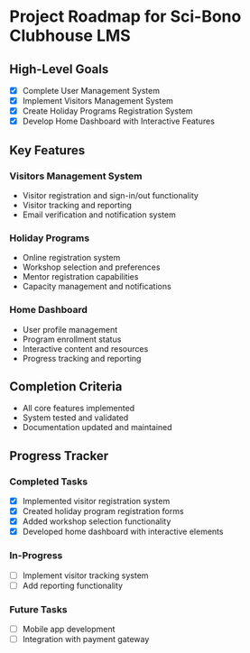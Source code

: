 # Project Roadmap for Sci-Bono Clubhouse LMS

## High-Level Goals
- [x] Complete User Management System
- [x] Implement Visitors Management System
- [x] Create Holiday Programs Registration System
- [x] Develop Home Dashboard with Interactive Features

## Key Features
### Visitors Management System
- Visitor registration and sign-in/out functionality
- Visitor tracking and reporting
- Email verification and notification system

### Holiday Programs
- Online registration system
- Workshop selection and preferences
- Mentor registration capabilities
- Capacity management and notifications

### Home Dashboard
- User profile management
- Program enrollment status
- Interactive content and resources
- Progress tracking and reporting

## Completion Criteria
- All core features implemented
- System tested and validated
- Documentation updated and maintained

## Progress Tracker
### Completed Tasks
- [x] Implemented visitor registration system
- [x] Created holiday program registration forms
- [x] Added workshop selection functionality
- [x] Developed home dashboard with interactive elements

### In-Progress
- [ ] Implement visitor tracking system
- [ ] Add reporting functionality

### Future Tasks
- [ ] Mobile app development
- [ ] Integration with payment gateway
